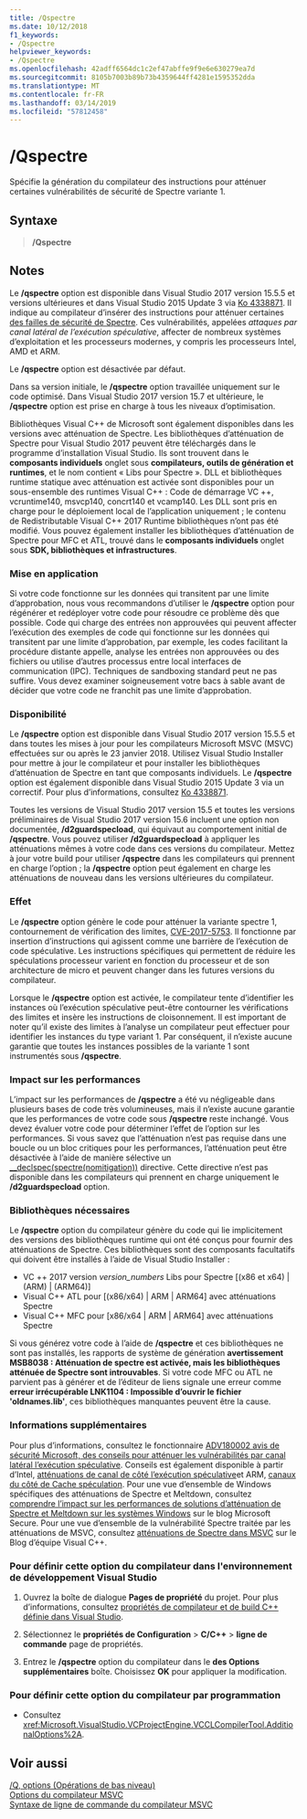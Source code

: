 ```yaml
---
title: /Qspectre
ms.date: 10/12/2018
f1_keywords:
- /Qspectre
helpviewer_keywords:
- /Qspectre
ms.openlocfilehash: 42adff6564dc1c2ef47abffe9f9e6e630279ea7d
ms.sourcegitcommit: 8105b7003b89b73b4359644ff4281e1595352dda
ms.translationtype: MT
ms.contentlocale: fr-FR
ms.lasthandoff: 03/14/2019
ms.locfileid: "57812458"
---
```

# <a name="qspectre"></a>/Qspectre

Spécifie la génération du compilateur des instructions pour atténuer certaines vulnérabilités de sécurité de Spectre variante 1.

## <a name="syntax"></a>Syntaxe

> **/Qspectre**

## <a name="remarks"></a>Notes

Le **/qspectre** option est disponible dans Visual Studio 2017 version 15.5.5 et versions ultérieures et dans Visual Studio 2015 Update 3 via [Ko 4338871](https://support.microsoft.com/help/4338871/visual-studio-2015-update-3-spectre-variant-1-toolset-qspectre). Il indique au compilateur d’insérer des instructions pour atténuer certaines [des failles de sécurité de Spectre](https://spectreattack.com/spectre.pdf). Ces vulnérabilités, appelées *attaques par canal latéral de l’exécution spéculative*, affecter de nombreux systèmes d’exploitation et les processeurs modernes, y compris les processeurs Intel, AMD et ARM.

Le **/qspectre** option est désactivée par défaut.

Dans sa version initiale, le **/qspectre** option travaillée uniquement sur le code optimisé. Dans Visual Studio 2017 version 15.7 et ultérieure, le **/qspectre** option est prise en charge à tous les niveaux d’optimisation.

Bibliothèques Visual C++ de Microsoft sont également disponibles dans les versions avec atténuation de Spectre. Les bibliothèques d’atténuation de Spectre pour Visual Studio 2017 peuvent être téléchargés dans le programme d’installation Visual Studio. Ils sont trouvent dans le **composants individuels** onglet sous **compilateurs, outils de génération et runtimes**, et le nom contient « Libs pour Spectre ». DLL et bibliothèques runtime statique avec atténuation est activée sont disponibles pour un sous-ensemble des runtimes Visual C++ : Code de démarrage VC ++, vcruntime140, msvcp140, concrt140 et vcamp140. Les DLL sont pris en charge pour le déploiement local de l’application uniquement ; le contenu de Redistributable Visual C++ 2017 Runtime bibliothèques n’ont pas été modifié. Vous pouvez également installer les bibliothèques d’atténuation de Spectre pour MFC et ATL, trouvé dans le **composants individuels** onglet sous **SDK, bibliothèques et infrastructures**.

### <a name="applicability"></a>Mise en application

Si votre code fonctionne sur les données qui transitent par une limite d’approbation, nous vous recommandons d’utiliser le **/qspectre** option pour régénérer et redéployer votre code pour résoudre ce problème dès que possible. Code qui charge des entrées non approuvées qui peuvent affecter l’exécution des exemples de code qui fonctionne sur les données qui transitent par une limite d’approbation, par exemple, les codes facilitant la procédure distante appelle, analyse les entrées non approuvées ou des fichiers ou utilise d’autres processus entre local interfaces de communication (IPC). Techniques de sandboxing standard peut ne pas suffire. Vous devez examiner soigneusement votre bacs à sable avant de décider que votre code ne franchit pas une limite d’approbation.

### <a name="availability"></a>Disponibilité

Le **/qspectre** option est disponible dans Visual Studio 2017 version 15.5.5 et dans toutes les mises à jour pour les compilateurs Microsoft MSVC (MSVC) effectuées sur ou après le 23 janvier 2018. Utilisez Visual Studio Installer pour mettre à jour le compilateur et pour installer les bibliothèques d’atténuation de Spectre en tant que composants individuels. Le **/qspectre** option est également disponible dans Visual Studio 2015 Update 3 via un correctif. Pour plus d’informations, consultez [Ko 4338871](https://support.microsoft.com/help/4338871).

Toutes les versions de Visual Studio 2017 version 15.5 et toutes les versions préliminaires de Visual Studio 2017 version 15.6 incluent une option non documentée, **/d2guardspecload**, qui équivaut au comportement initial de   **/qspectre**. Vous pouvez utiliser **/d2guardspecload** à appliquer les atténuations mêmes à votre code dans ces versions du compilateur. Mettez à jour votre build pour utiliser **/qspectre** dans les compilateurs qui prennent en charge l’option ; la **/qspectre** option peut également en charge les atténuations de nouveau dans les versions ultérieures du compilateur.

### <a name="effect"></a>Effet

Le **/qspectre** option génère le code pour atténuer la variante spectre 1, contournement de vérification des limites, [CVE-2017-5753](https://nvd.nist.gov/vuln/detail/CVE-2017-5753). Il fonctionne par insertion d’instructions qui agissent comme une barrière de l’exécution de code spéculative. Les instructions spécifiques qui permettent de réduire les spéculations processeur varient en fonction du processeur et de son architecture de micro et peuvent changer dans les futures versions du compilateur.

Lorsque le **/qspectre** option est activée, le compilateur tente d’identifier les instances où l’exécution spéculative peut-être contourner les vérifications des limites et insère les instructions de cloisonnement. Il est important de noter qu’il existe des limites à l’analyse un compilateur peut effectuer pour identifier les instances du type variant 1. Par conséquent, il n’existe aucune garantie que toutes les instances possibles de la variante 1 sont instrumentés sous **/qspectre**.

### <a name="performance-impact"></a>Impact sur les performances

L’impact sur les performances de **/qspectre** a été vu négligeable dans plusieurs bases de code très volumineuses, mais il n’existe aucune garantie que les performances de votre code sous **/qspectre** reste inchangé. Vous devez évaluer votre code pour déterminer l’effet de l’option sur les performances. Si vous savez que l’atténuation n’est pas requise dans une boucle ou un bloc critiques pour les performances, l’atténuation peut être désactivée à l’aide de manière sélective un [__declspec(spectre(nomitigation))](../../cpp/spectre.md) directive. Cette directive n’est pas disponible dans les compilateurs qui prennent en charge uniquement le **/d2guardspecload** option.

### <a name="required-libraries"></a>Bibliothèques nécessaires

Le **/qspectre** option du compilateur génère du code qui lie implicitement des versions des bibliothèques runtime qui ont été conçus pour fournir des atténuations de Spectre. Ces bibliothèques sont des composants facultatifs qui doivent être installés à l’aide de Visual Studio Installer :

- VC ++ 2017 version *version_numbers* Libs pour Spectre \[(x86 et x64) | (ARM) | (ARM64)]
- Visual C++ ATL pour \[(x86/x64) | ARM | ARM64] avec atténuations Spectre
- Visual C++ MFC pour \[x86/x64 | ARM | ARM64] avec atténuations Spectre

Si vous générez votre code à l’aide de **/qspectre** et ces bibliothèques ne sont pas installés, les rapports de système de génération **avertissement MSB8038 : Atténuation de spectre est activée, mais les bibliothèques atténuée de Spectre sont introuvables**. Si votre code MFC ou ATL ne parvient pas à générer et de l’éditeur de liens signale une erreur comme **erreur irrécupérable LNK1104 : Impossible d’ouvrir le fichier 'oldnames.lib'**, ces bibliothèques manquantes peuvent être la cause.

### <a name="additional-information"></a>Informations supplémentaires

Pour plus d’informations, consultez le fonctionnaire [ADV180002 avis de sécurité Microsoft, des conseils pour atténuer les vulnérabilités par canal latéral l’exécution spéculative](https://portal.msrc.microsoft.com/en-US/security-guidance/advisory/ADV180002). Conseils est également disponible à partir d’Intel, [atténuations de canal de côté l’exécution spéculative](https://software.intel.com/sites/default/files/managed/c5/63/336996-Speculative-Execution-Side-Channel-Mitigations.pdf)et ARM, [canaux du côté de Cache spéculation](https://developer.arm.com/-/media/Files/pdf/Cache_Speculation_Side-channels.pdf). Pour une vue d’ensemble de Windows spécifiques des atténuations de Spectre et Meltdown, consultez [comprendre l’impact sur les performances de solutions d’atténuation de Spectre et Meltdown sur les systèmes Windows](https://cloudblogs.microsoft.com/microsoftsecure/2018/01/09/understanding-the-performance-impact-of-spectre-and-meltdown-mitigations-on-windows-systems/) sur le blog Microsoft Secure. Pour une vue d’ensemble de la vulnérabilité Spectre traitée par les atténuations de MSVC, consultez [atténuations de Spectre dans MSVC](https://blogs.msdn.microsoft.com/vcblog/2018/01/15/spectre-mitigations-in-msvc./) sur le Blog d’équipe Visual C++.

### <a name="to-set-this-compiler-option-in-the-visual-studio-development-environment"></a>Pour définir cette option du compilateur dans l'environnement de développement Visual Studio

1. Ouvrez la boîte de dialogue **Pages de propriété** du projet. Pour plus d’informations, consultez [propriétés de compilateur et de build C++ définie dans Visual Studio](../working-with-project-properties.md).

1. Sélectionnez le **propriétés de Configuration** > **C/C++** > **ligne de commande** page de propriétés.

1. Entrez le **/qspectre** option du compilateur dans le **des Options supplémentaires** boîte. Choisissez **OK** pour appliquer la modification.

### <a name="to-set-this-compiler-option-programmatically"></a>Pour définir cette option du compilateur par programmation

- Consultez <xref:Microsoft.VisualStudio.VCProjectEngine.VCCLCompilerTool.AdditionalOptions%2A>.

## <a name="see-also"></a>Voir aussi

[/Q, options (Opérations de bas niveau)](q-options-low-level-operations.md)<br/>
[Options du compilateur MSVC](compiler-options.md)<br/>
[Syntaxe de ligne de commande du compilateur MSVC](compiler-command-line-syntax.md)
